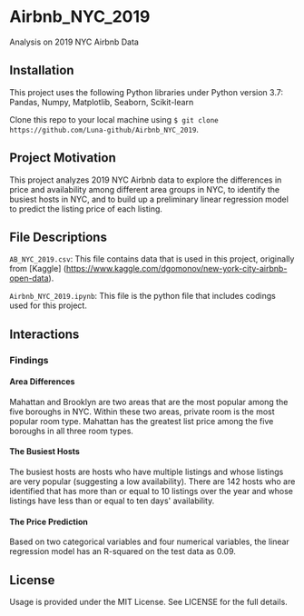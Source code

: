 # Airbnb_NYC_2019
Analysis on 2019 NYC Airbnb Data
## Installation
This project uses the following Python libraries under Python version 3.7:
  Pandas, 
  Numpy, 
  Matplotlib, 
  Seaborn, 
  Scikit-learn

Clone this repo to your local machine using ```$ git clone https://github.com/Luna-github/Airbnb_NYC_2019```. 

## Project Motivation
This project analyzes 2019 NYC Airbnb data to explore the differences in price and availability among different area groups in NYC, to identify the busiest hosts in NYC, and to build up a preliminary linear regression model to predict the listing price of each listing. 

## File Descriptions
`AB_NYC_2019.csv`: This file contains data that is used in this project, originally from [Kaggle] (https://www.kaggle.com/dgomonov/new-york-city-airbnb-open-data).

`Airbnb_NYC_2019.ipynb`: This file is the python file that includes codings used for this project.

## Interactions
### Findings
#### Area Differences
Mahattan and Brooklyn are two areas that are the most popular among the five boroughs in NYC. Within these two areas, private room is the most popular room type. Mahattan has the greatest list price among the five boroughs in all three room types. 

#### The Busiest Hosts
The busiest hosts are hosts who have multiple listings and whose listings are very popular (suggesting a low availability). There are 142 hosts who are identified that has more than or equal to 10 listings over the year and whose listings have less than or equal to ten days' availability. 

#### The Price Prediction
Based on two categorical variables and four numerical variables, the linear regression model has an R-squared on the test data as 0.09. 

## License
Usage is provided under the MIT License. See LICENSE for the full details.
